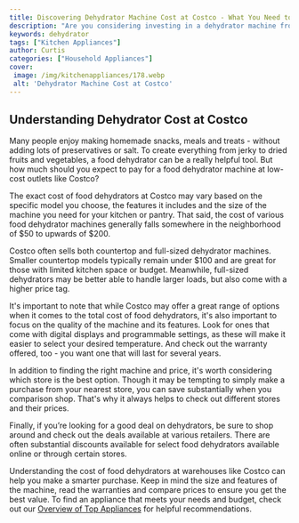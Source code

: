 ```yaml
---
title: Discovering Dehydrator Machine Cost at Costco - What You Need to Know
description: "Are you considering investing in a dehydrator machine from Costco Learn about the cost features and pros and cons before investing to help you make the best decision"
keywords: dehydrator
tags: ["Kitchen Appliances"]
author: Curtis
categories: ["Household Appliances"]
cover: 
 image: /img/kitchenappliances/178.webp
 alt: 'Dehydrator Machine Cost at Costco'
---
```

## Understanding Dehydrator Cost at Costco
Many people enjoy making homemade snacks, meals and treats - without adding lots of preservatives or salt. To create everything from jerky to dried fruits and vegetables, a food dehydrator can be a really helpful tool. But how much should you expect to pay for a food dehydrator machine at low-cost outlets like Costco?

The exact cost of food dehydrators at Costco may vary based on the specific model you choose, the features it includes and the size of the machine you need for your kitchen or pantry. That said, the cost of various food dehydrator machines generally falls somewhere in the neighborhood of $50 to upwards of $200.

Costco often sells both countertop and full-sized dehydrator machines. Smaller countertop models typically remain under $100 and are great for those with limited kitchen space or budget. Meanwhile, full-sized dehydrators may be better able to handle larger loads, but also come with a higher price tag.

It's important to note that while Costco may offer a great range of options when it comes to the total cost of food dehydrators, it's also important to focus on the quality of the machine and its features. Look for ones that come with digital displays and programmable settings, as these will make it easier to select your desired temperature. And check out the warranty offered, too - you want one that will last for several years.

In addition to finding the right machine and price, it's worth considering which store is the best option. Though it may be tempting to simply make a purchase from your nearest store, you can save substantially when you comparison shop. That's why it always helps to check out different stores and their prices.

Finally, if you’re looking for a good deal on dehydrators, be sure to shop around and check out the deals available at various retailers. There are often substantial discounts available for select food dehydrators available online or through certain stores.

Understanding the cost of food dehydrators at warehouses like Costco can help you make a smarter purchase. Keep in mind the size and features of the machine, read the warranties and compare prices to ensure you get the best value. To find an appliance that meets your needs and budget, check out our [Overview of Top Appliances](./pages/appliance-overview) for helpful recommendations.
